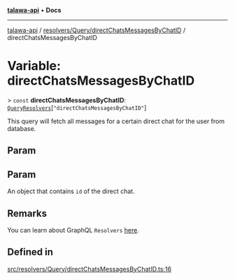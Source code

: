 [**talawa-api**](../../../../README.md) • **Docs**

***

[talawa-api](../../../../modules.md) / [resolvers/Query/directChatsMessagesByChatID](../README.md) / directChatsMessagesByChatID

# Variable: directChatsMessagesByChatID

\> `const` **directChatsMessagesByChatID**: [`QueryResolvers`](../../../../types/generatedGraphQLTypes/type-aliases/QueryResolvers.md)\[`"directChatsMessagesByChatID"`\]

This query will fetch all messages for a certain direct chat for the user from database.

## Param

## Param

An object that contains `id` of the direct chat.

## Remarks

You can learn about GraphQL `Resolvers`
[here](https://www.apollographql.com/docs/apollo-server/data/resolvers/).

## Defined in

[src/resolvers/Query/directChatsMessagesByChatID.ts:16](https://github.com/PalisadoesFoundation/talawa-api/blob/c952c7a3bfd4b8b910fbae10313f5402ade5a9d4/src/resolvers/Query/directChatsMessagesByChatID.ts#L16)
